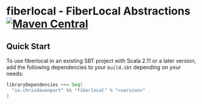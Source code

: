 # fiberlocal - FiberLocal Abstractions [![Maven Central](https://maven-badges.herokuapp.com/maven-central/io.chrisdavenport/fiberlocal_2.12/badge.svg)](https://maven-badges.herokuapp.com/maven-central/io.chrisdavenport/fiberlocal_2.12)

## Quick Start

To use fiberlocal in an existing SBT project with Scala 2.11 or a later version, add the following dependencies to your
`build.sbt` depending on your needs:

```scala
libraryDependencies ++= Seq(
  "io.chrisdavenport" %% "fiberlocal" % "<version>"
)
```